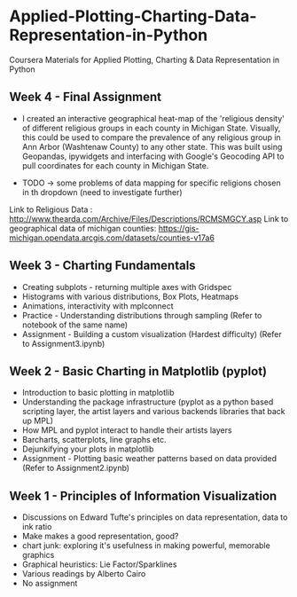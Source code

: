 # Applied-Plotting-Charting-Data-Representation-in-Python
Coursera Materials for Applied Plotting, Charting &amp; Data Representation in Python 


## Week 4 - Final Assignment
- I created an interactive geographical heat-map of the 'religious density' of different religious groups in each county in Michigan State. Visually, this could be used to compare the prevalence of any religious group in Ann Arbor (Washtenaw County) to any other state. This was built using Geopandas, ipywidgets and interfacing with Google's Geocoding API to pull coordinates for each county in Michigan State. 

- TODO -> some problems of data mapping for specific religions chosen in th dropdown (need to investigate further)

Link to Religious Data : http://www.thearda.com/Archive/Files/Descriptions/RCMSMGCY.asp
Link to geographical data of michigan counties: https://gis-michigan.opendata.arcgis.com/datasets/counties-v17a6

## Week 3 - Charting Fundamentals 
- Creating subplots - returning multiple axes with Gridspec
- Histograms with various distributions, Box Plots, Heatmaps
- Animations, interactivity with mplconnect
- Practice - Understanding distributions through sampling (Refer to notebook of the same name)
- Assignment - Building a custom visualization (Hardest difficulty) (Refer to Assignment3.ipynb)

## Week 2 - Basic Charting in Matplotlib (pyplot)
- Introduction to basic plotting in matplotlib
- Understanding the package infrastructure (pyplot as a python based scripting layer, the artist layers and various backends libraries that back up MPL) 
- How MPL and pyplot interact to handle their artists layers 
- Barcharts, scatterplots, line graphs etc. 
- Dejunkifying your plots in matplotlib 
- Assignment - Plotting basic weather patterns based on data provided (Refer to Assignment2.ipynb)

## Week 1 - Principles of Information Visualization
- Discussions on Edward Tufte's principles on data representation, data to ink ratio
- Make makes a good representation, good? 
- chart junk: exploring it's usefulness in making powerful, memorable graphics 
- Graphical heuristics: Lie Factor/Sparklines
- Various readings by Alberto Cairo 
- No assignment
